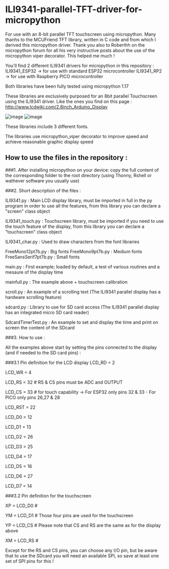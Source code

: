 # ILI9341-parallel-TFT-driver-for-micropython
For use with an 8-bit parallel TFT touchscreen using micropython. Many thanhs to the MCUFriend TFT library, written in C code and from which I derived this micropython driver.
Thank you also to Roberthh on the micropython forum for all his very instructive posts about the use of the micropython viper decorator. This helped me much !


You'll find 2 different ILI9341 drivers for micropython in this repository :
ILI9341_ESP32 -> for use with standard ESP32 microcontroller 
ILI9341_RP2 -> for use with Raspberry PICO microcontroller

Both libraries have been fully tested using micropython 1.17

These libraries are exclusively purposed for an 8bit parallel Touchscreen using the ILI9341 driver. Like the ones you find on this page : http://www.lcdwiki.com/2.8inch_Arduino_Display

![image](https://user-images.githubusercontent.com/47264131/147507578-3d2a8c01-93e7-4cd0-803f-171dec1e2802.png)
![image](https://user-images.githubusercontent.com/47264131/147507527-66f6f21a-32bc-4388-a9a0-2f678eb2a71b.png)


These libraries include 3 different fonts.

The libraries use micropython_viper decorator to improve speed and achieve reasonable graphic display speed

## How to use the files in the repository :

###1. After installing micropython on your device:
copy the full content of the corresponding folder to the root directory (using Thonny, Rshell or wathever software you usually use)

###2. Short description of the files :

ILI9341.py : Main LCD display library, must be imported in full in the py program in order to use all the features, from this library you can declare a "screen" class object

ILI9341_touch.py : Touchscreen library, must be imported if you need to use the touch feature of the display, from this library you can declare a "touchscreen" class object

ILI9341_char.py : Used to draw characters from the font libraries

FreeMono12pt7b.py : Big fonts
FreeMono9pt7b.py : Medium fonts
FreeSansSerif7pt7b.py : Small fonts

main.py : First example; loaded by default, a test of various routines and a mesaure of the display time

mainfull.py : The example above + touchscreen calibration

scroll.py : An example of a scrolling text (The ILI9341 parallel display has a hardware scrolling feature)

sdcard.py : Library to use for SD card access (The ILI9341 parallel display has an integrated micro SD card reader)

SdcardTimerTest.py : An example to set and display the time and print on screen the content of the SDcard

###3. How to use :

All the examples above start by setting the pins connected to the display (and if needed to the SD card pins) :

###3.1 Pin definition for the LCD display
LCD_RD = 2

LCD_WR = 4

LCD_RS = 32   # RS & CS pins must be ADC and OUTPUT

LCD_CS = 33   # for touch capability -> For ESP32 only pins 32 & 33 - For PICO only pins 26,27 & 28

LCD_RST = 22

LCD_D0 = 12

LCD_D1 = 13

LCD_D2 = 26

LCD_D3 = 25

LCD_D4 = 17

LCD_D5 = 16

LCD_D6 = 27

LCD_D7 = 14

###3.2 Pin definition for the touchscreen

XP = LCD_D0   #

YM = LCD_D1   #  Those four pins are used for the touchscreen

YP = LCD_CS   #  Please note that CS and RS are the same as for the display above

XM = LCD_RS   #

Except for the RS and CS pins, you can choose any I/O pin, but be aware that to use the SDcard you will need an available SPI, so save at least one set of SPI pins for this !
